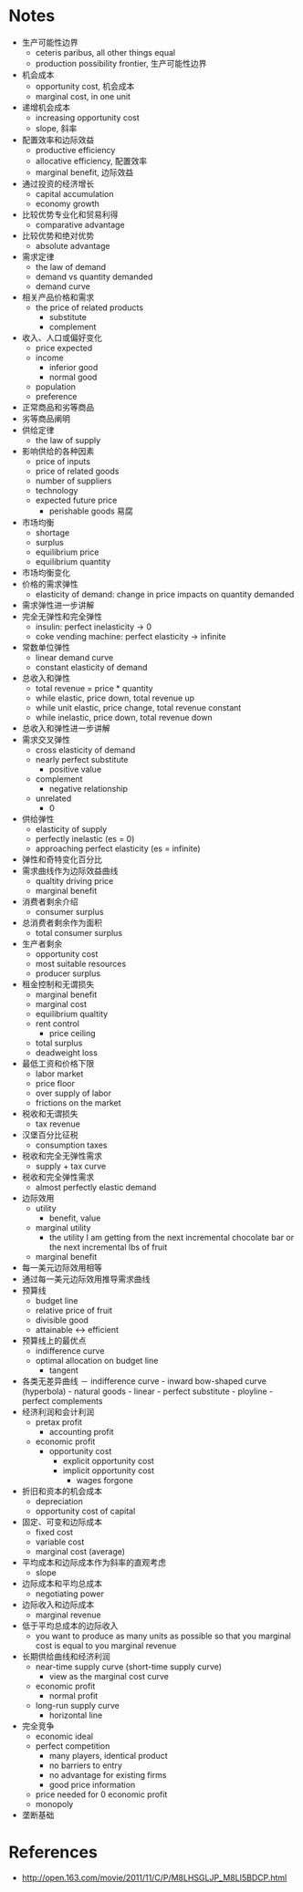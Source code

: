 # Notes
 
 - 生产可能性边界
    - ceteris paribus, all other things equal
    - production possibility frontier, 生产可能性边界
 - 机会成本
    - opportunity cost, 机会成本
    - marginal cost, in one unit
 - 递增机会成本
    - increasing opportunity cost
    - slope, 斜率
 - 配置效率和边际效益
    - productive efficiency
    - allocative efficiency, 配置效率
    - marginal benefit, 边际效益
 - 通过投资的经济增长
    - capital accumulation
    - economy growth
 - 比较优势专业化和贸易利得
    - comparative advantage
 - 比较优势和绝对优势
    - absolute advantage
 - 需求定律
    - the law of demand
    - demand vs quantity demanded
    - demand curve
 - 相关产品价格和需求
    - the price of related products
        - substitute
        - complement
 - 收入、人口或偏好变化
    - price expected
    - income
        - inferior good
        - normal good
    - population
    - preference
 - 正常商品和劣等商品
 - 劣等商品阐明
 - 供给定律 
    - the law of supply
 - 影响供给的各种因素
    - price of inputs
    - price of related goods
    - number of suppliers
    - technology
    - expected future price
        - perishable goods 易腐
 - 市场均衡
    - shortage
    - surplus
    - equilibrium price
    - equilibrium quantity
 - 市场均衡变化
 - 价格的需求弹性
    - elasticity of demand: change in price impacts on quantity demanded
 - 需求弹性进一步讲解
 - 完全无弹性和完全弹性
    - insulin: perfect inelasticity -> 0
    - coke vending machine: perfect elasticity -> infinite
 - 常数单位弹性
    - linear demand curve
    - constant elasticity of demand
 - 总收入和弹性
    - total revenue = price * quantity
    - while elastic, price down, total revenue up
    - while unit elastic, price change, total revenue constant
    - while inelastic, price down, total revenue down
 - 总收入和弹性进一步讲解
 - 需求交叉弹性
    - cross elasticity of demand
    - nearly perfect substitute
        - positive value
    - complement
        - negative relationship
    - unrelated
        - 0
 - 供给弹性
    - elasticity of supply
    - perfectly inelastic (es = 0)
    - approaching perfect elasticity (es = infinite)
 - 弹性和奇特变化百分比
 - 需求曲线作为边际效益曲线
    - qualtity driving price
    - marginal benefit
 - 消费者剩余介绍
    - consumer surplus
 - 总消费者剩余作为面积
    - total consumer surplus
 - 生产者剩余
    - opportunity cost
    - most suitable resources
    - producer surplus
 - 租金控制和无谓损失
    - marginal benefit
    - marginal cost
    - equilibrium qualtity
    - rent control
        - price ceiling
    - total surplus
    - deadweight loss
 - 最低工资和价格下限
    - labor market
    - price floor
    - over supply of labor
    - frictions on the market
 - 税收和无谓损失
    - tax revenue
 - 汉堡百分比征税
    - consumption taxes
 - 税收和完全无弹性需求
    - supply + tax curve
 - 税收和完全弹性需求
    - almost perfectly elastic demand
 - 边际效用
    - utility
        - benefit, value
    - marginal utility
        - the utility I am getting from the next incremental chocolate bar or the next incremental lbs of fruit
    - marginal benefit
 - 每一美元边际效用相等
 - 通过每一美元边际效用推导需求曲线
 - 预算线
    - budget line
    - relative price of fruit
    - divisible good
    - attainable <-> efficient
 - 预算线上的最优点
    - indifference curve
    - optimal allocation on budget line
        - tangent
 - 各类无差异曲线
    － indifference curve
        - inward bow-shaped curve (hyperbola)
            - natural goods
        - linear
            - perfect substitute
        - ployline
            - perfect complements
 - 经济利润和会计利润
    - pretax profit
        - accounting profit
    - economic profit
        - opportunity cost
            - explicit opportunity cost
            - implicit opportunity cost
                - wages forgone
 - 折旧和资本的机会成本
    - depreciation
    - opportunity cost of capital
 - 固定、可变和边际成本
    - fixed cost
    - variable cost
    - marginal cost (average)
 - 平均成本和边际成本作为斜率的直观考虑
    - slope
 - 边际成本和平均总成本
    - negotiating power
 - 边际收入和边际成本
    - marginal revenue
 - 低于平均总成本的边际收入
    - you want to produce as many units as possible so that you marginal cost is equal to you marginal revenue
 - 长期供给曲线和经济利润
    - near-time supply curve (short-time supply curve)
        - view as the marginal cost curve
    - economic profit
        - normal profit
    - long-run supply curve
        - horizontal line
 - 完全竞争
    - economic ideal
    - perfect competition
        - many players, identical product
        - no barriers to entry
        - no advantage for existing firms
        - good price information
    - price needed for 0 economic profit
    - monopoly
 - 垄断基础
    
    
    
    
# References 
 
 - http://open.163.com/movie/2011/11/C/P/M8LHSGLJP_M8LI5BDCP.html